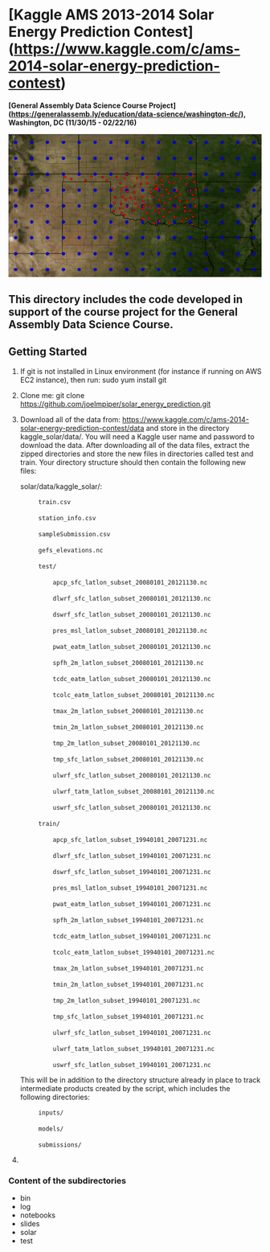 # [Kaggle AMS 2013-2014 Solar Energy Prediction Contest] (https://www.kaggle.com/c/ams-2014-solar-energy-prediction-contest) #
**[General Assembly Data Science Course Project] (https://generalassemb.ly/education/data-science/washington-dc/), Washington, DC (11/30/15 - 02/22/16)**

<img src="images/gefs_mesonet_stations.png" width="1024">

## This directory includes the code developed in support of the course project for the General Assembly Data Science Course.

## Getting Started

1. If git is not installed in Linux environment (for instance if running on AWS EC2 instance), then run: sudo yum install git

2. Clone me: git clone https://github.com/joelmpiper/solar_energy_prediction.git

3. Download all of the data from: https://www.kaggle.com/c/ams-2014-solar-energy-prediction-contest/data and store in the directory kaggle_solar/data/. You will need a Kaggle user name and password to download the data. After downloading all of the data files, extract the zipped directories and store the new files in directories called test and train. Your directory structure should then contain the following new files:

	solar/data/kaggle_solar/:

			train.csv

			station_info.csv

			sampleSubmission.csv	

			gefs_elevations.nc

			test/

				apcp_sfc_latlon_subset_20080101_20121130.nc

				dlwrf_sfc_latlon_subset_20080101_20121130.nc

				dswrf_sfc_latlon_subset_20080101_20121130.nc

				pres_msl_latlon_subset_20080101_20121130.nc

				pwat_eatm_latlon_subset_20080101_20121130.nc

				spfh_2m_latlon_subset_20080101_20121130.nc

				tcdc_eatm_latlon_subset_20080101_20121130.nc

				tcolc_eatm_latlon_subset_20080101_20121130.nc

				tmax_2m_latlon_subset_20080101_20121130.nc

				tmin_2m_latlon_subset_20080101_20121130.nc

				tmp_2m_latlon_subset_20080101_20121130.nc

				tmp_sfc_latlon_subset_20080101_20121130.nc

				ulwrf_sfc_latlon_subset_20080101_20121130.nc

				ulwrf_tatm_latlon_subset_20080101_20121130.nc

				uswrf_sfc_latlon_subset_20080101_20121130.nc	

			train/

				apcp_sfc_latlon_subset_19940101_20071231.nc

				dlwrf_sfc_latlon_subset_19940101_20071231.nc

				dswrf_sfc_latlon_subset_19940101_20071231.nc

				pres_msl_latlon_subset_19940101_20071231.nc

				pwat_eatm_latlon_subset_19940101_20071231.nc

				spfh_2m_latlon_subset_19940101_20071231.nc

				tcdc_eatm_latlon_subset_19940101_20071231.nc

				tcolc_eatm_latlon_subset_19940101_20071231.nc

				tmax_2m_latlon_subset_19940101_20071231.nc

				tmin_2m_latlon_subset_19940101_20071231.nc

				tmp_2m_latlon_subset_19940101_20071231.nc

				tmp_sfc_latlon_subset_19940101_20071231.nc

				ulwrf_sfc_latlon_subset_19940101_20071231.nc

				ulwrf_tatm_latlon_subset_19940101_20071231.nc

				uswrf_sfc_latlon_subset_19940101_20071231.nc

	This will be in addition to the directory structure already in place to track intermediate products created by the script, which includes the following directories:
		
			inputs/

			models/

			submissions/
			
3.  

### Content of the subdirectories

* bin
* log
* notebooks
* slides
* solar
* test 
